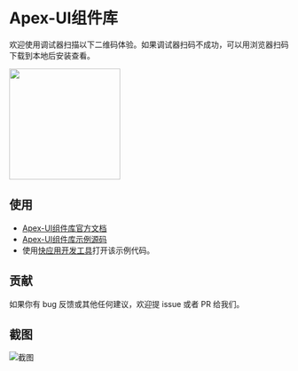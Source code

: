 # Apex-UI组件库
欢迎使用调试器扫描以下二维码体验。如果调试器扫码不成功，可以用浏览器扫码下载到本地后安装查看。

<img width="200" src="https://github.com/vivoquickapp/apex-ui-docs/blob/master/docs/assets/qrcode.png?raw=true">

## 使用
- [Apex-UI组件库官方文档](https://vivoquickapp.github.io/apex-ui-docs/)
- [Apex-UI组件库示例源码](https://github.com/vivoquickapp/apex-ui-sample)
- 使用[快应用开发工具](https://www.quickapp.cn/docCenter/IDEPublicity)打开该示例代码。

## 贡献

如果你有 bug 反馈或其他任何建议，欢迎提 issue 或者 PR 给我们。

## 截图

![截图](https://github.com/vivoquickapp/apex-ui-docs/blob/master/docs/assets/apex-ui-sample.jpg?raw=true)
